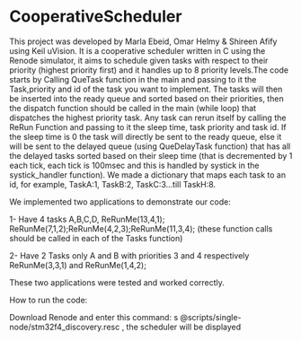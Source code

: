 # CooperativeScheduler
This project was developed by Marla Ebeid, Omar Helmy & Shireen Afify using Keil uVision. It is a cooperative scheduler written in C using the Renode simulator, it aims to schedule given tasks with respect to their priority (highest priority first) and it handles up to 8 priority levels.The code starts by Calling QueTask function in the main and passing to it the Task,priority and id of the task you want to implement. The tasks will then be inserted into the ready queue and sorted based on their priorities, then the dispatch function should be called in the main (while loop) that dispatches the highest priority task. Any task can rerun itself by calling the ReRun Function and passing to it the sleep time, task priority and task id. If the sleep time is 0 the task will directly be sent to the ready queue, else it will be sent to the delayed queue (using QueDelayTask function) that has all the delayed tasks sorted based on their sleep time (that is decremented by 1 each tick, each tick is 100msec and this is handled by systick in the systick_handler function). We made a dictionary that maps each task to an id, for example, TaskA:1, TaskB:2, TaskC:3...till TaskH:8. 

We implemented two applications to demonstrate our code: 

1- Have 4 tasks A,B,C,D, ReRunMe(13,4,1); ReRunMe(7,1,2);ReRunMe(4,2,3);ReRunMe(11,3,4); (these function calls should be called in each of the Tasks function)

2- Have 2 Tasks only A and B with priorities 3 and 4 respectively ReRunMe(3,3,1) and ReRunMe(1,4,2);

These two applications were tested and worked correctly. 

How to run the code:

Download Renode and enter this command: s @scripts/single-node/stm32f4_discovery.resc , the scheduler will be displayed 
